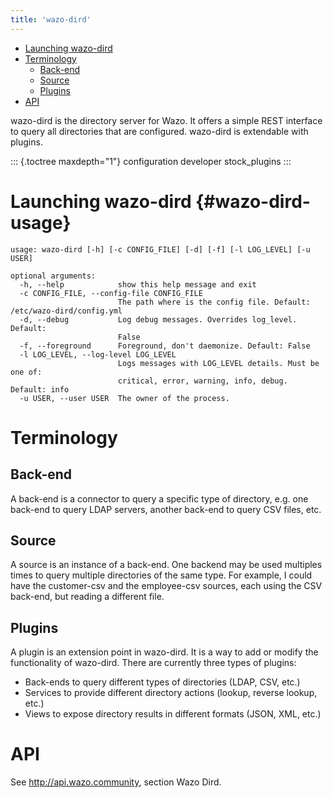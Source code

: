 ```yaml
---
title: 'wazo-dird'
---
```


-   [Launching wazo-dird](#wazo-dird-usage)
-   [Terminology](#terminology)
    -   [Back-end](#back-end)
    -   [Source](#source)
    -   [Plugins](#plugins)
-   [API](#api)

wazo-dird is the directory server for Wazo. It offers a simple REST
interface to query all directories that are configured. wazo-dird is
extendable with plugins.

::: {.toctree maxdepth="1"}
configuration developer stock\_plugins
:::

Launching wazo-dird {#wazo-dird-usage}
===================

    usage: wazo-dird [-h] [-c CONFIG_FILE] [-d] [-f] [-l LOG_LEVEL] [-u USER]

    optional arguments:
      -h, --help            show this help message and exit
      -c CONFIG_FILE, --config-file CONFIG_FILE
                            The path where is the config file. Default: /etc/wazo-dird/config.yml
      -d, --debug           Log debug messages. Overrides log_level. Default:
                            False
      -f, --foreground      Foreground, don't daemonize. Default: False
      -l LOG_LEVEL, --log-level LOG_LEVEL
                            Logs messages with LOG_LEVEL details. Must be one of:
                            critical, error, warning, info, debug. Default: info
      -u USER, --user USER  The owner of the process.

Terminology
===========

Back-end
--------

A back-end is a connector to query a specific type of directory, e.g.
one back-end to query LDAP servers, another back-end to query CSV files,
etc.

Source
------

A source is an instance of a back-end. One backend may be used multiples
times to query multiple directories of the same type. For example, I
could have the customer-csv and the employee-csv sources, each using the
CSV back-end, but reading a different file.

Plugins
-------

A plugin is an extension point in wazo-dird. It is a way to add or
modify the functionality of wazo-dird. There are currently three types
of plugins:

-   Back-ends to query different types of directories (LDAP, CSV, etc.)
-   Services to provide different directory actions (lookup, reverse
    lookup, etc.)
-   Views to expose directory results in different formats (JSON, XML,
    etc.)

API
===

See <http://api.wazo.community>, section Wazo Dird.

